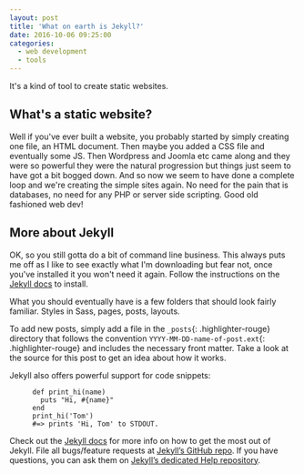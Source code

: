 ```yaml
---
layout: post
title: 'What on earth is Jekyll?'
date: 2016-10-06 09:25:00
categories:
  - web development
  - tools
---
```


It's a kind of tool to create static websites.

## What's a static website?
Well if you've ever built a website, you probably started by simply creating one file, an HTML document.
Then maybe you added a CSS file and eventually some JS.
Then Wordpress and Joomla etc came along and they were so powerful they were the natural progression but things just seem to have got a bit bogged down.
And so now we seem to have done a complete loop and we're creating the simple sites again. No need for the pain that is databases, no need for any PHP or server side scripting. Good old fashioned web dev!

## More about Jekyll
OK, so you still gotta do a bit of command line business. This always puts me off as I like to see exactly what I'm downloading but fear not, once you've installed it you won't need it again. Follow the instructions on the [Jekyll docs](http://jekyllrb.com) to install.

What you should eventually have is a few folders that should look fairly familiar. Styles in Sass, pages, posts, layouts.

To add new posts, simply add a file in the `_posts`{: .highlighter-rouge} directory that follows the convention `YYYY-MM-DD-name-of-post.ext`{: .highlighter-rouge} and includes the necessary front matter. Take a look at the source for this post to get an idea about how it works.

Jekyll also offers powerful support for code snippets:

<figure class="highlight"><pre><code class="language-ruby" data-lang="ruby"><span class="k">def</span> <span class="nf">print_hi</span><span class="p">(</span><span class="nb">name</span><span class="p">)</span>
  <span class="nb">puts</span> <span class="s2">"Hi, </span><span class="si">#{</span><span class="nb">name</span><span class="si">}</span><span class="s2">"</span>
<span class="k">end</span>
<span class="n">print_hi</span><span class="p">(</span><span class="s1">'Tom'</span><span class="p">)</span>
<span class="c1">#=&gt; prints 'Hi, Tom' to STDOUT.</span></code></pre></figure>

Check out the [Jekyll docs](http://jekyllrb.com) for more info on how to get the most out of Jekyll. File all bugs/feature requests at [Jekyll’s GitHub repo](https://github.com/jekyll/jekyll). If you have questions, you can ask them on [Jekyll’s dedicated Help repository](https://github.com/jekyll/jekyll-help).